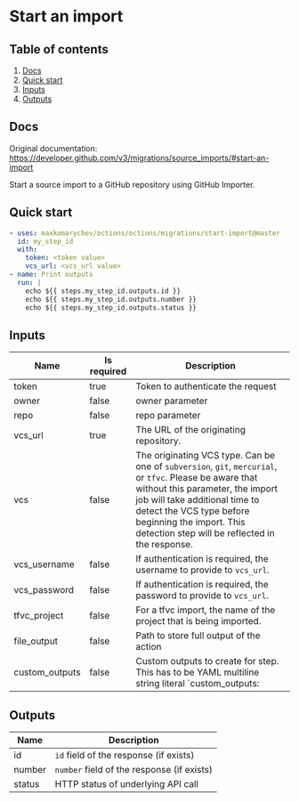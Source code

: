 # Start an import

## Table of contents

1. [Docs](#docs)
1. [Quick start](#quick-start)
1. [Inputs](#inputs)
1. [Outputs](#outputs)

<a name="quick-start" ></a>
## Docs

Original documentation: https://developer.github.com/v3/migrations/source_imports/#start-an-import

Start a source import to a GitHub repository using GitHub Importer.


<a name="quick start" ></a>
## Quick start

```yaml
- uses: maxkomarychev/octions/octions/migrations/start-import@master
  id: my_step_id
  with:
    token: <token value>
    vcs_url: <vcs_url value>
- name: Print outputs
  run: |
    echo ${{ steps.my_step_id.outputs.id }}
    echo ${{ steps.my_step_id.outputs.number }}
    echo ${{ steps.my_step_id.outputs.status }}
```


<a name="inputs" ></a>
## Inputs

| Name | Is required | Description |
|---|---|---|
|token|true|Token to authenticate the request
|owner|false|owner parameter
|repo|false|repo parameter
|vcs_url|true|The URL of the originating repository.
|vcs|false|The originating VCS type. Can be one of `subversion`, `git`, `mercurial`, or `tfvc`. Please be aware that without this parameter, the import job will take additional time to detect the VCS type before beginning the import. This detection step will be reflected in the response.
|vcs_username|false|If authentication is required, the username to provide to `vcs_url`.
|vcs_password|false|If authentication is required, the password to provide to `vcs_url`.
|tfvc_project|false|For a tfvc import, the name of the project that is being imported.
|file_output|false|Path to store full output of the action
|custom_outputs|false|Custom outputs to create for step. This has to be YAML multiline string literal  `custom_outputs: |<newline> output_name:path.in.result`

<a name="outputs" ></a>
## Outputs

| Name | Description |
|---|---|
|id|`id` field of the response (if exists)|
|number|`number` field of the response (if exists)|
|status|HTTP status of underlying API call|

